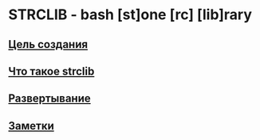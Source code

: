 # STRCLIB - bash [st]one [rc] [lib]rary

## [<manifesto> Цель создания](.d/.md.ax/README.md.d/manifesto.md)
## [<whatthat> Что такое strclib](.d/.md.ax/README.md.d/whatthat.md)
## [<embed> Развертывание](.d/.md.ax/README.md.d/embed.md)
## [<note> Заметки](.d/.md.ax/README.md.d/note.md)



    
